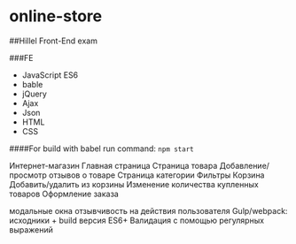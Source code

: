 # online-store
##Hillel Front-End exam

###FE
* JavaScript ES6
* bable
* jQuery
* Ajax
* Json
* HTML
* CSS

####For build with babel run command: 
`npm start`

Интернет-магазин
Главная страница
Страница товара
  Добавление/просмотр отзывов о товаре
Страница категории
Фильтры
Корзина
  Добавить/удалить из корзины
  Изменение количества купленных товаров
  Оформление заказа

модальные окна
отзывчивость на действия пользователя
Gulp/webpack: исходники + build версия
ES6+
Валидация с помощью регулярных выражений
